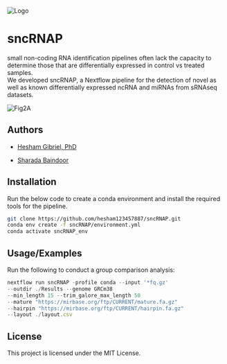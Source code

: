 
![Logo](https://dev-to-uploads.s3.amazonaws.com/uploads/articles/th5xamgrr6se0x5ro4g6.png)


# sncRNAP

small non-coding RNA identification pipelines often lack the capacity to determine those that are differentially expressed in control vs treated samples.               
We developed sncRNAP, a Nextflow  pipeline for the detection of novel as well as known differentially expressed ncRNA and miRNAs from sRNAseq datasets.

![Fig2A](https://user-images.githubusercontent.com/82383235/211608814-79172dd2-8453-4e1a-a70e-315907e7b13a.png)


## Authors

- [Hesham Gibriel, PhD](https://github.com/hesham123457887)

- [Sharada Baindoor](https://github.com/@sharadabaindoor1995)



## Installation

Run the below code to create a conda environment and install the required tools for the pipeline.

```bash
git clone https://github.com/hesham123457887/sncRNAP.git
conda env create -f sncRNAP/environment.yml
conda activate sncRNAP_env
```
## Usage/Examples
Run the following to conduct a group comparison analysis:
```javascript
nextflow run sncRNAP -profile conda --input '*fq.gz' 
--outdir ./Results --genome GRCm38 
--min_length 15 --trim_galore_max_length 50 
--mature "https://mirbase.org/ftp/CURRENT/mature.fa.gz" 
--hairpin "https://mirbase.org/ftp/CURRENT/hairpin.fa.gz" 
--layout ./layout.csv 

```


## License

This project is licensed under the MIT License.
